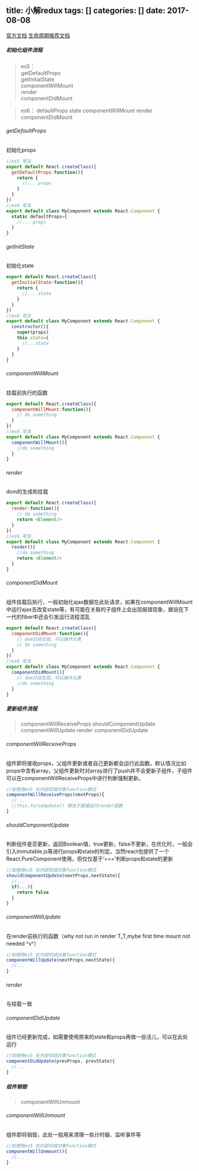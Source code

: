 title: 小解redux
tags: []
categories: []
date: 2017-08-08
---
[官方文档](https://facebook.github.io/react/docs/react-component.html) [生命周期推荐文档](https://developmentarc.gitbooks.io/react-indepth/content/life_cycle/introduction.html)
##### 初始化组件流程 #####
>es5：                     
getDefaultProps                
getInitialState         
componentWillMount         
render                  
componentDidMount

>es6：
defaultProps
state
componentWillMount
render
componentDidMount

###### getDefaultProps ######
初始化props
```javascript
//es5 写法
export default React.createClass({
  getDefaultProps:function(){
    return {
      //... props
    }
  }
})
//es6 写法
export default class MyComponent extends React.Component {
  static defaultProps={
    //... props
  }
}
```
###### getInitState ######
初始化state
```javascript
export default React.createClass({
  getInitialState:function(){
    return {
      //... state
    }
  }
})
//es6 写法
export default class MyComponent extends React.Component {
  constructor(){
    super(props)
    this.state={
      //...state
    }
  }
}
```
###### componentWillMount ######
挂载前执行的函数
```javascript
export default React.createClass({
  componentWillMount:function(){
    // do something
  }
})
//es6 写法
export default class MyComponent extends React.Component {
  componentWillMount(){
    //do something
  }
}
```
###### render ######
dom的生成和挂载
```javascript
export default React.createClass({
  render:function(){
    // do something
    return <Element/>
  }
})
//es6 写法
export default class MyComponent extends React.Component {
  render(){
    //do something
    return <Element/>
  }
}
```
###### componentDidMount ######
组件挂载后执行，一般初始化ajax数据在此处请求，如果在componentWillMount中运行ajax去改变state等，有可能在关联的子组件上会出现报错现象，据说在下一代的fiber中还会引发运行流程混乱
```javascript
export default React.createClass({
  componentDidMount:function(){
    // dom已经生成，可以操作元素
    // do something
  }
})
//es6 写法
export default class MyComponent extends React.Component {
  componentDidMount(){
    // dom已经生成，可以操作元素
    //do something
  }
}
```

##### 更新组件流程 #####
>componentWillReceiveProps
shouldComponentUpdate
componentWillUpdate
render
componentDidUpdate

###### componentWillReceiveProps ######
组件即将接收props，父组件更新或者自己更新都会运行此函数。默认情况比如props中含有array，父组件更新时对array进行了push并不会更新子组件，子组件可以在componentWillReceiveProps中进行判断强制更新。
```javascript
//如使用es5 在内部切成对象function模式
componentWillReceiveProps(nextProps){
  //... 
  //this.forceUpdate() 相当于直接运行render函数
}
```
###### shouldComponentUpdate ######
判断组件是否更新，返回Boolean值，true更新，false不更新，在优化时，一般会引入immutable.js等进行props和state的判定。当然react也提供了一个React.PureComponent使用，但仅仅基于‘===’判断props和state的更新
```javascript
//如使用es5 在内部切成对象function模式
shouldComponentUpdate(nextProps,nextState){
  //... 
  if(...){
    return false
  }
}
```
###### componentWillUpdate ######
在render前执行的函数（why not run in render T_T,mybe first time mount not needed ^v^）
```javascript
//如使用es5 在内部切成对象function模式
componentWillUpdate(nextProps,nextState){
  //... 
}
```
###### render ######
与挂载一致
###### componentDidUpdate ######
组件已经更新完成，如需要使用原来的state和props再做一些活儿，可以在此处运行
```javascript
//如使用es5 在内部切成对象function模式
componentDidUpdate(prevProps, prevState){
  //...
}
```
##### 组件销毁 #####
>componentWillUnmount

###### componentWillUnmount ######
组件即将销毁，此处一般用来清理一些计时器、监听事件等
```javascript
//如使用es5 在内部切成对象function模式
componentWillUnmount(){
  //...
}
```